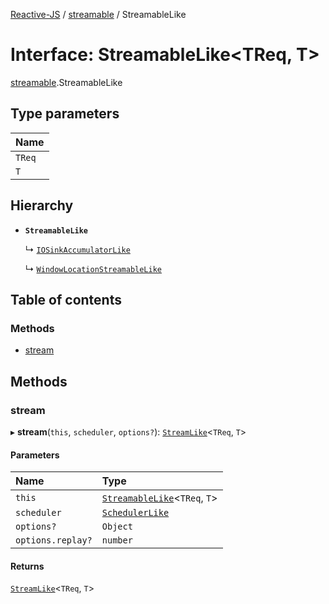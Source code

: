 [Reactive-JS](../README.md) / [streamable](../modules/streamable.md) / StreamableLike

# Interface: StreamableLike<TReq, T\>

[streamable](../modules/streamable.md).StreamableLike

## Type parameters

| Name |
| :------ |
| `TReq` |
| `T` |

## Hierarchy

- **`StreamableLike`**

  ↳ [`IOSinkAccumulatorLike`](streamable.IOSinkAccumulatorLike.md)

  ↳ [`WindowLocationStreamableLike`](web.WindowLocationStreamableLike.md)

## Table of contents

### Methods

- [stream](streamable.StreamableLike.md#stream)

## Methods

### stream

▸ **stream**(`this`, `scheduler`, `options?`): [`StreamLike`](observable.StreamLike.md)<`TReq`, `T`\>

#### Parameters

| Name | Type |
| :------ | :------ |
| `this` | [`StreamableLike`](streamable.StreamableLike.md)<`TReq`, `T`\> |
| `scheduler` | [`SchedulerLike`](scheduler.SchedulerLike.md) |
| `options?` | `Object` |
| `options.replay?` | `number` |

#### Returns

[`StreamLike`](observable.StreamLike.md)<`TReq`, `T`\>
